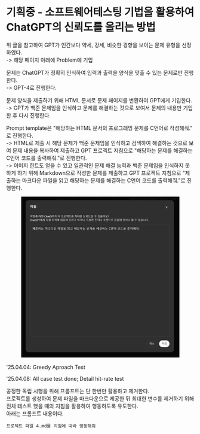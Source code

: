 # 기획중 - 소프트웨어테스팅 기법을 활용하여 ChatGPT의 신뢰도를 올리는 방법

위 글을 참고하여 GPT가 인간보다 약세, 강세, 비슷한 경향을 보이는 문제 유형을 선정하였다.\
-> 해당 페이지 아래에 Problem에 기입

문제는 ChatGPT가 정확히 인식하여 입력과 출력을 양식을 맞출 수 있는 문제로만 진행한다.\
-> GPT-4로 진행한다.

문제 양식을 제출하기 위해 HTML 문서로 문제 페이지를 변환하여 GPT에게 기입한다.\
-> GPT가 백준 문제임을 인식하고 문제를 해결하는 것으로 보여서 문제의 내용만 기입한 후 다시 진행한다.

Prompt template은 "해당하는 HTML 문서의 프로그래밍 문제를 C언어로 작성해줘." 로 진행한다.\
-> HTML로 제출 시 해당 문제가 백준 문제임을 인식하고 검색하여 해결하는 것으로 보여 문제 내용을 복사하여 제출하고 GPT 프로젝트 지침으로 "해당하는 문제를 해결하는 C언어 코드를 출력해줘."로 진행한다.\
-> 이미지 힌트도 얻을 수 있고 일관적인 문제 해결 능력과 백준 문제임을 인식하지 못하게 하기 위해 Markdown으로 작성한 문제를 제출하고 GPT 프로젝트 지침으로 "제출하는 마크다운 파일을 읽고 해당하는 문제를 해결하는 C언어 코드를 출력해줘."로 진행한다.

<figure><img src="../../../.gitbook/assets/image (123).png" alt=""><figcaption></figcaption></figure>



'25.04.04: Greedy Aproach Test

'25.04.08: All case test done; Detail hit-rate test

공정한 독립 시행을 위해 프롬프트는 단 한번만 활용하고 제거한다.\
프로젝트를 생성하여 문제 파일을 마크다운으로 제공한 뒤 최대한 변수를 제거하기 위해 전체 테스트 했을 때의 지침을 활용하여 행동하도록 유도한다.\
아래는 프롬프트 내용이다.

```
프로젝트 파일 4.md를 지침에 따라 행동해줘
```


